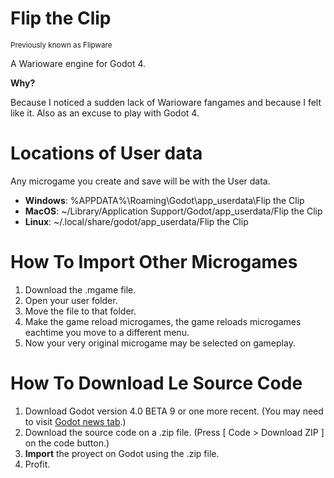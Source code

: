 # Flip the Clip
<sub>Previously known as Flipware</sub>


A Warioware engine for Godot 4.

**Why?**

Because I noticed a sudden lack of Warioware fangames and because I felt like it.
Also as an excuse to play with Godot 4.


# Locations of User data
Any microgame you create and save will be with the User data.

- **Windows**: %APPDATA%\Roaming\Godot\app_userdata\Flip the Clip  
- **MacOS**: ~/Library/Application Support/Godot/app_userdata/Flip the Clip  
- **Linux**: ~/.local/share/godot/app_userdata/Flip the Clip  


# How To Import Other Microgames
1. Download the .mgame file.
2. Open your user folder.
3. Move the file to that folder.
4. Make the game reload microgames, the game reloads microgames eachtime you move to a different menu.
5. Now your very original microgame may be selected on gameplay.


# How To Download Le Source Code
1. Download Godot version 4.0 BETA 9 or one more recent. (You may need to visit [Godot news tab](https://godotengine.org/news/default/1).)
2. Download the source code on a .zip file. (Press [ Code > Download ZIP ] on the code button.)
3. **Import** the proyect on Godot using the .zip file.
4. Profit.

